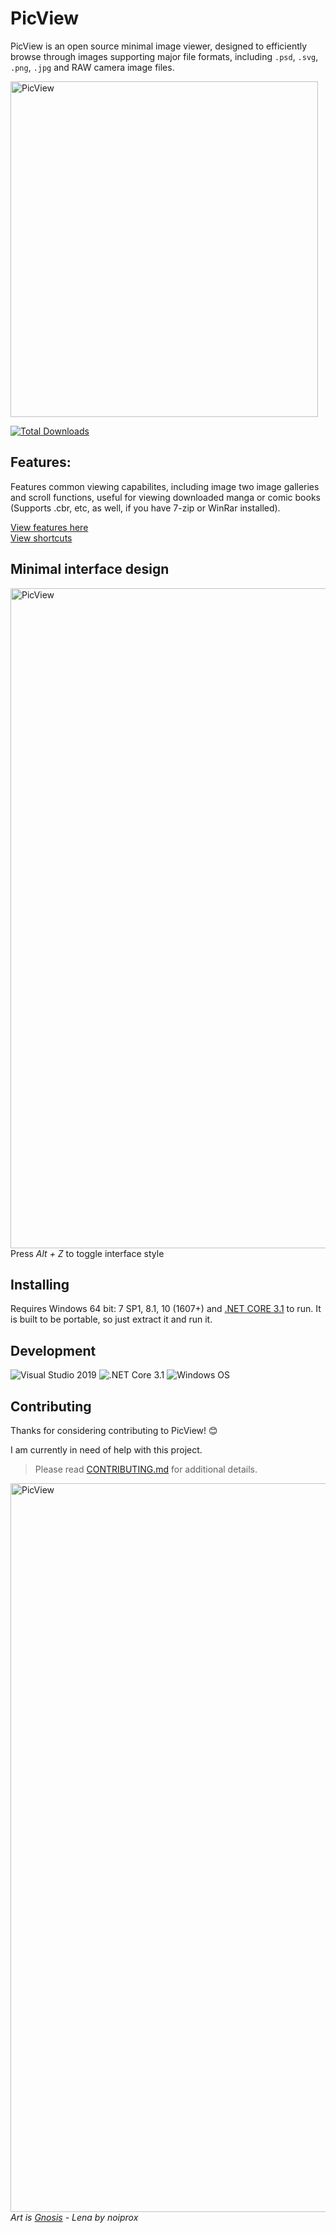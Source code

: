 # PicView

PicView is an open source minimal image viewer, designed to efficiently browse through images supporting major file formats, including `.psd`, `.svg`, `.png`, `.jpg` and RAW camera image files.

<img src="https://raw.githubusercontent.com/Ruben2776/PicView/master/Extra/Screenshot2.png" alt="PicView" width="492" height="537">

[![Total Downloads](https://img.shields.io/github/downloads/Ruben2776/PicView/total?color=%23007ACC&label=downloads&style=for-the-badge)](https://github.com/Ruben2776/PicView/releases)

## Features:
Features common viewing capabilites, including image two image galleries and scroll functions, useful for viewing downloaded manga or comic books (Supports .cbr, etc, as well, if you have 7-zip or WinRar installed).

[View features here](https://github.com/Ruben2776/PicView/wiki/Features)
<br>
[View shortcuts](https://github.com/Ruben2776/PicView/wiki/Keyboard-and-mouse-shortcuts)

## Minimal interface design
<img src="https://raw.githubusercontent.com/Ruben2776/PicView/master/Extra/Untitled-46.png" alt="PicView" width="775" height="1056">
Press <i>Alt + Z</i> to toggle interface style

## Installing
Requires Windows 64 bit: 7 SP1, 8.1, 10 (1607+) and [.NET CORE 3.1](https://dotnet.microsoft.com/download/dotnet-core/3.1) to run.
It is built to be portable, so just extract it and run it.

## Development
![Visual Studio 2019](https://img.shields.io/badge/IDE-Visual%20Studio%202019-964ad4.svg?maxAge=3600)
![.NET Core 3.1](https://img.shields.io/badge/.NET-Core%203.1-lightgrey.svg?maxAge=3600)
![Windows OS](https://img.shields.io/badge/OS-Windows%207+-00adef.svg?maxAge=3600)

## Contributing
Thanks for considering contributing to PicView! 😊

I am currently in need of help with this project.

> Please read [CONTRIBUTING.md](https://github.com/Ruben2776/PicView/blob/master/CONTRIBUTE.md) for additional details.

<img src="https://raw.githubusercontent.com/Ruben2776/PicView/master/Extra/gnosis.PNG" alt="PicView" width="698" height="1166">
<i>Art is <a href="https://www.deviantart.com/noiprox/art/Gnosis-Lena-441483744">Gnosis</a> - Lena by noiprox</i>
